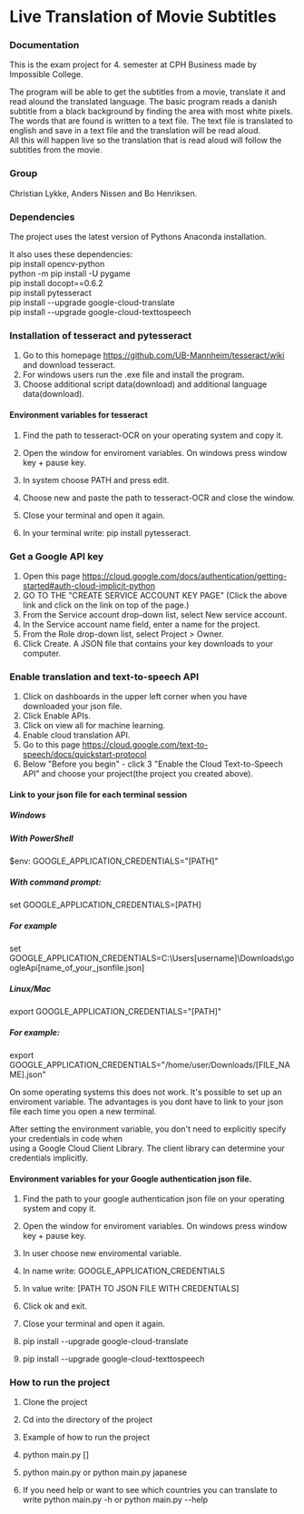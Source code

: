 # Live Translation of Movie Subtitles
### Documentation
This is the exam project for 4. semester at CPH Business made by Impossible College.  

The program will be able to get the subtitles from a movie, translate it and read alound the translated language. 
The basic program reads a danish subtitle from a black background by finding the area with most white pixels. 
The words that are found is written to a text file. The text file is translated to english and save in a text file and the translation will be read aloud.  
All this will happen live so the translation that is read aloud will follow the subtitles from the movie.  

### Group
Christian Lykke, Anders Nissen and Bo Henriksen.  

### Dependencies
The project uses the latest version of Pythons Anaconda installation.  

It also uses these dependencies:  
pip install opencv-python  
python -m pip install -U pygame  
pip install docopt==0.6.2  
pip install pytesseract  
pip install --upgrade google-cloud-translate  
pip install --upgrade google-cloud-texttospeech  

### Installation of tesseract and pytesseract  
1. Go to this homepage https://github.com/UB-Mannheim/tesseract/wiki and download tesseract.  
2. For windows users run the .exe file and install the program.  
3. Choose additional script data(download) and additional language data(download).  

#### Environment variables for tesseract
1. Find the path to tesseract-OCR on your operating system and copy it.  
2. Open the window for enviroment variables. On windows press window key + pause key.  
3. In system choose PATH and press edit.  
4. Choose new and paste the path to tesseract-OCR and close the window.  
5. Close your terminal and open it again.  

6. In your terminal write: pip install pytesseract.

### Get a Google API key
1. Open this page https://cloud.google.com/docs/authentication/getting-started#auth-cloud-implicit-python  
2. GO TO THE "CREATE SERVICE ACCOUNT KEY PAGE" (Click the above link and click on the link on top of the page.)  
3. From the Service account drop-down list, select New service account.  
4. In the Service account name field, enter a name for the project.  
5. From the Role drop-down list, select Project > Owner.  
6. Click Create. A JSON file that contains your key downloads to your computer.  

### Enable translation and text-to-speech API
1. Click on dashboards in the upper left corner when you have downloaded your json file.  
2. Click Enable APIs.  
3. Click on view all for machine learning.  
4. Enable cloud translation API.  
5. Go to this page https://cloud.google.com/text-to-speech/docs/quickstart-protocol  
6. Below "Before you begin" - click 3 "Enable the Cloud Text-to-Speech API" and choose your project(the project you created above).  

#### Link to your json file for each terminal session  
##### Windows  
##### With PowerShell  
$env: GOOGLE_APPLICATION_CREDENTIALS="[PATH]"  

##### With command prompt:  
set GOOGLE_APPLICATION_CREDENTIALS=[PATH]  

##### For example  
set GOOGLE_APPLICATION_CREDENTIALS=C:\Users\[username]\Downloads\googleApi\[name_of_your_jsonfile.json]  

##### Linux/Mac  
export GOOGLE_APPLICATION_CREDENTIALS="[PATH]"  

##### For example:   
export GOOGLE_APPLICATION_CREDENTIALS="/home/user/Downloads/[FILE_NAME].json"  

On some operating systems this does not work. It's possible to set up an enviroment variable. The advantages is you dont have to link to your json file each time you open a new terminal.  

After setting the environment variable, you don't need to explicitly specify your credentials in code when  
using a Google Cloud Client Library. The client library can determine your credentials implicitly.  

#### Environment variables for your Google authentication json file.  
1. Find the path to your google authentication json file on your operating system and copy it.  
2. Open the window for enviroment variables. On windows press window key + pause key.  
3. In user choose new enviromental variable. 
4. In name write: GOOGLE_APPLICATION_CREDENTIALS  
5. In value write: [PATH TO JSON FILE WITH CREDENTIALS]  
6. Click ok and exit. 
7. Close your terminal and open it again. 

8. pip install --upgrade google-cloud-translate  
9. pip install --upgrade google-cloud-texttospeech  

### How to run the project
1. Clone the project  

2. Cd into the directory of the project  

3. Example of how to run the project  

4. python main.py [<language>]

5. python main.py or python main.py japanese

6. If you need help or want to see which countries you can translate to write python main.py -h or python main.py --help
